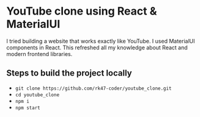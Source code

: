 # YouTube clone using React & MaterialUI

I tried building a website that works exactly like YouTube. I used MaterialUI components in React. This refreshed all my knowledge about React and modern frontend libraries. 

## Steps to build the project locally


* `git clone https://github.com/rk47-coder/youtube_clone.git`
* `cd youtube_clone`
* `npm i`
* `npm start`
